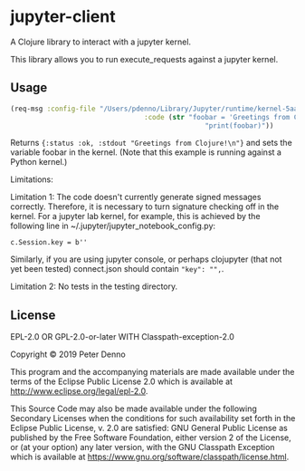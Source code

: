 # jupyter-client

A Clojure library to interact with a jupyter kernel.

This library allows you to run execute_requests against a jupyter kernel. 

## Usage

```clojure
(req-msg :config-file "/Users/pdenno/Library/Jupyter/runtime/kernel-5aae1612-b3e1-46a1-b926-c6ab30a94d7e.json"
	                             :code (str "foobar = 'Greetings from Clojure!'\n"
                                                "print(foobar)"))
```
Returns `{:status :ok, :stdout "Greetings from Clojure!\n"}` and sets the variable foobar in the kernel.
(Note that this example is running against a Python kernel.)

Limitations:

Limitation 1: The code doesn't currently generate signed messages correctly. Therefore, it is necessary
to turn signature checking off in the kernel. For a jupyter lab kernel, for example, this is achieved
by the following line in ~/.jupyter/jupyter_notebook_config.py:

`c.Session.key = b''`

Similarly, if you are using jupyter console, or perhaps clojupyter (that not yet been tested) connect.json
should contain `"key": "",`. 

Limitation 2: No tests in the testing directory. 

## License

EPL-2.0 OR GPL-2.0-or-later WITH Classpath-exception-2.0

Copyright © 2019 Peter Denno

This program and the accompanying materials are made available under the
terms of the Eclipse Public License 2.0 which is available at
http://www.eclipse.org/legal/epl-2.0.

This Source Code may also be made available under the following Secondary
Licenses when the conditions for such availability set forth in the Eclipse
Public License, v. 2.0 are satisfied: GNU General Public License as published by
the Free Software Foundation, either version 2 of the License, or (at your
option) any later version, with the GNU Classpath Exception which is available
at https://www.gnu.org/software/classpath/license.html.
